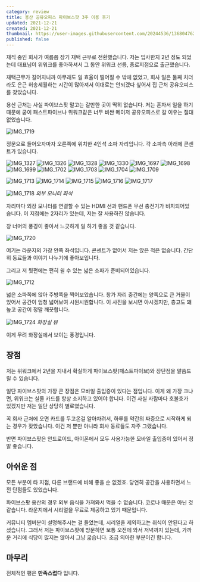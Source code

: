```yaml
---
category: review
title: 용산 공유오피스 파이브스팟 3주 이용 후기
updated: 2021-12-21
created: 2021-12-21
thumbnail: https://user-images.githubusercontent.com/20244536/136804762-1e64b59c-e60e-462b-99f8-a39131f4c507.png
published: false
---
```


재직 중인 회사가 여름쯤 장기 재택 근무로 전환했습니다. 저는 입사한지 2년 정도 되었는데 대표님이 위워크를 좋아하셔서 그 동안 위워크 선릉, 종로지점으로 출근했습니다.

재택근무가 길어지니까 아무래도 일 효율이 떨어질 수 밖에 없었고, 회사 일은 둘째 치더라도 은근 허송세월하는 시간이 많아져서 이대로는 안되겠다 싶어서 집 근처 공유오피스를 찾았습니다.

용산 근처는 사실 파이브스팟 말고는 갈만한 곳이 딱히 없습니다. 저는 혼자서 일을 하기 때문에 굳이 패스트파이브나 위워크같은 너무 비싼 메이저 공유오피스로 갈 이유는 절대 없었습니다.

<!--more-->

![IMG_1719](https://user-images.githubusercontent.com/20244536/146870075-d61749b0-9b9b-4476-a039-8c1e1dafdda0.JPEG)

정문으로 들어오자마자 오른쪽에 위치한 4인석 소파 자리입니다. 각 소파측 아래에 콘센트가 있습니다.

![IMG_1327](https://user-images.githubusercontent.com/20244536/146869828-340845b3-9146-477a-8494-25767e88cb59.JPEG)
![IMG_1326](https://user-images.githubusercontent.com/20244536/146869950-6bbcfb89-b34c-4fce-8131-5a0d12284bac.JPEG)
![IMG_1328](https://user-images.githubusercontent.com/20244536/146869959-1e0de17a-70f7-46d7-9016-aa16fbe49326.JPEG)
![IMG_1330](https://user-images.githubusercontent.com/20244536/146869965-cd2444d3-d2ff-493d-97dc-12c42e2c6e74.JPEG)
![IMG_1697](https://user-images.githubusercontent.com/20244536/146870031-b76c0062-0a0e-42b0-ad39-3ddbe3dc8ee5.JPEG)
![IMG_1698](https://user-images.githubusercontent.com/20244536/146870041-3000d536-a05d-49f8-9947-81ad91a8351a.JPEG)
![IMG_1699](https://user-images.githubusercontent.com/20244536/146870048-0ab3d769-cbe0-4f8f-a8e3-962818e352a8.JPEG)
![IMG_1702](https://user-images.githubusercontent.com/20244536/146870050-0fcdb7ed-6da0-43e9-bfd8-97f81272ee1c.JPEG)
![IMG_1703](https://user-images.githubusercontent.com/20244536/146870052-01797aa0-18c6-4f42-9530-5cb5b22798f1.JPEG)
![IMG_1704](https://user-images.githubusercontent.com/20244536/146870053-26a38951-2c63-4a8c-9f01-05b58798f52a.JPEG)
![IMG_1709](https://user-images.githubusercontent.com/20244536/146870054-cf8bf1bb-4281-4e96-9b37-91b591bb45eb.JPEG)

<!-- https://user-images.githubusercontent.com/20244536/146870060-61c60c68-f63f-4624-9d0f-9c57a23b0fae.MP4 -->

![IMG_1713](https://user-images.githubusercontent.com/20244536/146870065-e0a6ae98-656e-4cf2-bed6-a8f1e1484705.JPEG)
![IMG_1714](https://user-images.githubusercontent.com/20244536/146870067-d7642b58-6c61-488d-b70d-e157c3f1b42a.JPEG)
![IMG_1715](https://user-images.githubusercontent.com/20244536/146870070-9f1bdeca-31b0-42a1-ad64-8079d03628b2.JPEG)
![IMG_1716](https://user-images.githubusercontent.com/20244536/146870071-d7ebdce8-e7eb-4877-ac3b-6f4963764352.JPEG)
![IMG_1717](https://user-images.githubusercontent.com/20244536/146870072-6ba1f010-8f58-460a-bd8f-61cd065ebd63.JPEG)

![IMG_1718](https://user-images.githubusercontent.com/20244536/146870074-cbec16c8-6b80-45d2-9182-c37eb545182b.JPEG)
_외부 모니터 좌석_

자리마다 외장 모니터를 연결할 수 있는 HDMI 선과 핸드폰 무선 충전기가 비치되어있습니다. 이 지점에는 2자리가 있는데, 저는 잘 사용하진 않습니다.

창 너머의 풍경이 좋아서 느긋하게 일 하기 좋을 것 같습니다.

![IMG_1720](https://user-images.githubusercontent.com/20244536/146870077-6bbe05a2-726d-476c-bd0f-632165f80ab8.JPEG)

여기는 라운지의 가장 안쪽 좌석입니다. 콘센트가 없어서 저는 앉은 적은 없습니다. 간단히 동료들과 이야기 나누기에 좋아보입니다.

그리고 저 뒷편에는 편히 쉴 수 있는 넓은 소파가 준비되어있습니다.

![IMG_1712](https://user-images.githubusercontent.com/20244536/146870063-357705e4-ec9e-4988-9aca-cd08690c2601.JPEG)

넓은 소파쪽에 앉아 주방쪽을 찍어보았습니다. 창가 자리 중간에는 양쪽으로 큰 거울이 있어서 공간이 엄청 넓어보여 시원시원합니다. 이 사진을 보시면 아시겠지만, 층고도 꽤 높고 공간이 정말 깨끗합니다.

<!-- ![IMG_1721](https://user-images.githubusercontent.com/20244536/146870080-ee2f0c2d-4ff3-429c-b524-0a7d71fdaeb1.JPEG) -->

![IMG_1724](https://user-images.githubusercontent.com/20244536/146870084-f4f9aa7e-2a53-443f-bc82-c72aa566ccfd.JPEG)
_화장실 뷰_

이게 무려 화장실에서 보이는 풍경입니다.

## 장점

저는 위워크에서 2년을 지내서 확실하게 파이브스팟(패스트파이브)와 장단점을 말씀드릴 수 있습니다.

일단 파이브스팟의 가장 큰 장점은 모바일 출입증이 있다는 점입니다. 이게 왜 가장 크냐면, 위워크는 실물 카드를 항상 소지하고 있어야 합니다. 이건 사실 사람마다 호불호가 있겠지만 저는 일단 상당히 별로였습니다.

꼭 회사 근처에 오면 카드를 두고온걸 알아차려서, 하루를 약간의 짜증으로 시작하게 되는 경우가 잦았습니다. 이건 저 뿐만 아니라 회사 동료들도 자주 그랬습니다.

반면 파이브스팟은 안드로이드, 아이폰에서 모두 사용가능한 모바일 출입증이 있어서 정말 좋습니다.

## 아쉬운 점

모든 부분이 타 지점, 다른 브랜드에 비해 좋을 순 없겠죠. 당연히 공간을 사용하면서 느낀 단점들도 있었습니다.

파이브스팟 용산의 경우 외부 음식을 가져와서 먹을 수 없습니다. 코로나 때문은 아닌 것 같습니다. 라운지에서 시리얼을 무료로 제공하고 있기 때문입니다.

커뮤니티 멤버분이 설명해주시는 걸 들었는데, 시리얼을 제외하고는 취식이 안된다고 하셨습니다. 그래서 저는 파이브스팟에 방문하면 보통 오전에 와서 저녁까지 있는데, 가까운 거리에 식당이 많지는 않아서 그냥 굶습니다. 조금 의아한 부분이긴 합니다.

## 마무리

전체적인 평은 **만족스럽다** 입니다.
